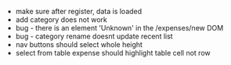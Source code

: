- make sure after register, data is loaded
- add category does not work
- bug - there is an element 'Unknown' in the /expenses/new DOM
- bug - category rename doesnt update recent list
- nav buttons should select whole height
- select from table expense should highlight table cell not row